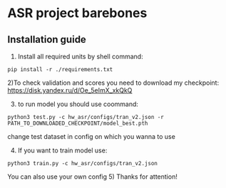 # ASR project barebones

## Installation guide

1) Install all required units by shell command:
```shell
pip install -r ./requirements.txt
```
2)To check validation and scores you need to download my checkpoint: https://disk.yandex.ru/d/Oe_5eImX_xkQkQ

3) to run model you should use coommand: 

```shell
python3 test.py -c hw_asr/configs/tran_v2.json -r PATH_TO_DOWNLOADED_CHECKPOINT/model_best.pth
```
change test dataset in config on which you wanna to use

4) If you want to train model use:
```shell
python3 train.py -c hw_asr/configs/tran_v2.json
```
You can also use your own config
5) Thanks for attention!